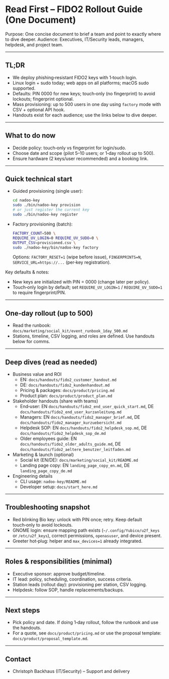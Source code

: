 # Read First – FIDO2 Rollout Guide (One Document)

Purpose: One concise document to brief a team and point to exactly where to dive deeper.
Audience: Executives, IT/Security leads, managers, helpdesk, and project team.

---

## TL;DR
- We deploy phishing‑resistant FIDO2 keys with 1‑touch login.
- Linux login + sudo today; web apps on all platforms; macOS sudo supported.
- Defaults: PIN 0000 for new keys; touch‑only (no fingerprint) to avoid lockouts; fingerprint optional.
- Mass provisioning: up to 500 users in one day using `factory` mode with CSV + optional API hook.
- Handouts exist for each audience; use the links below to dive deeper.

---

## What to do now
- Decide policy: touch‑only vs fingerprint for login/sudo.
- Choose date and scope (pilot 5–10 users; or 1‑day rollout up to 500).
- Ensure hardware (2 keys/user recommended) and a booking link.

---

## Quick technical start
- Guided provisioning (single user):
  ```bash
  cd nadoo-key
  sudo ./bin/nadoo-key provision
  # or just register the current key
  sudo ./bin/nadoo-key register
  ```
- Factory provisioning (batch):
  ```bash
  FACTORY_COUNT=500 \
  REQUIRE_UV_LOGIN=0 REQUIRE_UV_SUDO=0 \
  OUTPUT_CSV=provisioned.csv \
  sudo ./nadoo-key/bin/nadoo-key factory
  ```
  Options: `FACTORY_RESET=1` (wipe before issue), `FINGERPRINTS=N`, `SERVICE_URL=https://...` (per‑key registration).

Key defaults & notes:
- New keys are initialized with PIN = 0000 (change later per policy).
- Touch‑only login by default; set `REQUIRE_UV_LOGIN=1` / `REQUIRE_UV_SUDO=1` to require fingerprint/PIN.

---

## One‑day rollout (up to 500)
- Read the runbook: `docs/marketing/social_kit/event_runbook_1day_500.md`
- Stations, timeline, CSV logging, and roles are defined. Use handouts below for comms.

---

## Deep dives (read as needed)
- Business value and ROI
  - EN: `docs/handouts/fido2_customer_handout.md`
  - DE: `docs/handouts/fido2_kundenhandout.md`
  - Pricing & packages: `docs/product/pricing.md`
  - Product plan: `docs/product/product_plan.md`
- Stakeholder handouts (share with teams)
  - End‑user: EN `docs/handouts/fido2_end_user_quick_start.md`, DE `docs/handouts/fido2_end_user_kurzanleitung.md`
  - Managers: EN `docs/handouts/fido2_manager_brief.md`, DE `docs/handouts/fido2_manager_kurzuebersicht.md`
  - Helpdesk SOP: EN `docs/handouts/fido2_helpdesk_sop.md`, DE `docs/handouts/fido2_helpdesk_sop_de.md`
  - Older employees guide: EN `docs/handouts/fido2_older_adults_guide.md`, DE `docs/handouts/fido2_aeltere_benutzer_leitfaden.md`
- Marketing & launch (optional)
  - Social kit (EN/DE): `docs/marketing/social_kit/README.md`
  - Landing page copy: EN `landing_page_copy_en.md`, DE `landing_page_copy_de.md`
- Engineering details
  - CLI usage: `nadoo-key/README.md`
  - Developer setup: `docs/start_here.md`

---

## Troubleshooting snapshot
- Red blinking Bio key: unlock with PIN once; retry. Keep default touch‑only to avoid lockouts.
- GNOME login: ensure mapping path exists (`~/.config/Yubico/u2f_keys` or `/etc/u2f_keys`), correct permissions, `openasuser`, and device present.
- Greeter hot‑plug: helper and `max_devices=1` already integrated.

---

## Roles & responsibilities (minimal)
- Executive sponsor: approve budget/timeline.
- IT lead: policy, scheduling, coordination, success criteria.
- Station leads (rollout day): provisioning per station, CSV logging.
- Helpdesk: follow SOP, handle replacements/backups.

---

## Next steps
- Pick policy and date. If doing 1‑day rollout, follow the runbook and use the handouts.
- For a quote, see `docs/product/pricing.md` or use the proposal template: `docs/product/proposal_template.md`.

---

## Contact
- Christoph Backhaus (IT/Security) – Support and delivery
